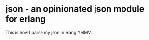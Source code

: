 json - an opinionated json module for erlang
=============================================

This is how I parse my json in elang YMMV.


